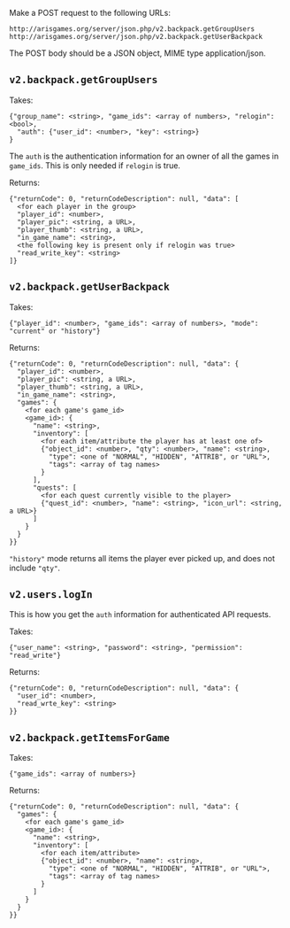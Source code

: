 Make a POST request to the following URLs:

    http://arisgames.org/server/json.php/v2.backpack.getGroupUsers
    http://arisgames.org/server/json.php/v2.backpack.getUserBackpack

The POST body should be a JSON object, MIME type application/json.

## `v2.backpack.getGroupUsers`

Takes:

    {"group_name": <string>, "game_ids": <array of numbers>, "relogin": <bool>,
      "auth": {"user_id": <number>, "key": <string>}
    }

The `auth` is the authentication information for an owner of all the games in `game_ids`.
This is only needed if `relogin` is true.

Returns:

    {"returnCode": 0, "returnCodeDescription": null, "data": [
      <for each player in the group>
      "player_id": <number>,
      "player_pic": <string, a URL>,
      "player_thumb": <string, a URL>,
      "in_game_name": <string>,
      <the following key is present only if relogin was true>
      "read_write_key": <string>
    ]}

## `v2.backpack.getUserBackpack`

Takes:

    {"player_id": <number>, "game_ids": <array of numbers>, "mode": "current" or "history"}

Returns:

    {"returnCode": 0, "returnCodeDescription": null, "data": {
      "player_id": <number>,
      "player_pic": <string, a URL>,
      "player_thumb": <string, a URL>,
      "in_game_name": <string>,
      "games": {
        <for each game's game_id>
        <game_id>: {
          "name": <string>,
          "inventory": [
            <for each item/attribute the player has at least one of>
            {"object_id": <number>, "qty": <number>, "name": <string>,
              "type": <one of "NORMAL", "HIDDEN", "ATTRIB", or "URL">,
              "tags": <array of tag names>
            }
          ],
          "quests": [
            <for each quest currently visible to the player>
            {"quest_id": <number>, "name": <string>, "icon_url": <string, a URL>}
          ]
        }
      }
    }}

`"history"` mode returns all items the player ever picked up, and does not include `"qty"`.

## `v2.users.logIn`

This is how you get the `auth` information for authenticated API requests.

Takes:

    {"user_name": <string>, "password": <string>, "permission": "read_write"}

Returns:

    {"returnCode": 0, "returnCodeDescription": null, "data": {
      "user_id": <number>,
      "read_wrte_key": <string>
    }}

## `v2.backpack.getItemsForGame`

Takes:

    {"game_ids": <array of numbers>}

Returns:

    {"returnCode": 0, "returnCodeDescription": null, "data": {
      "games": {
        <for each game's game_id>
        <game_id>: {
          "name": <string>,
          "inventory": [
            <for each item/attribute>
            {"object_id": <number>, "name": <string>,
              "type": <one of "NORMAL", "HIDDEN", "ATTRIB", or "URL">,
              "tags": <array of tag names>
            }
          ]
        }
      }
    }}
